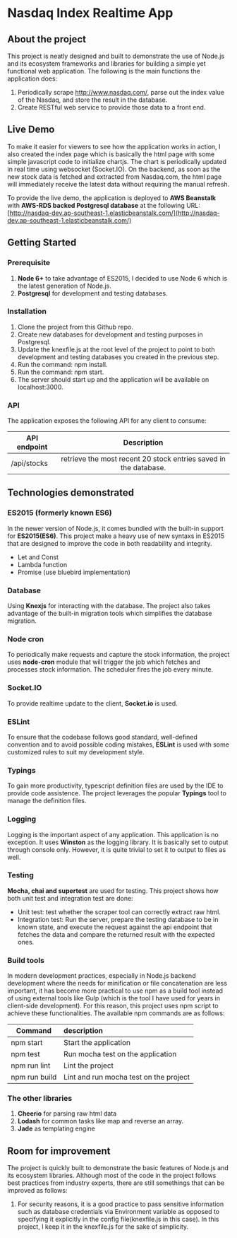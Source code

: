 
# Nasdaq Index Realtime App

## About the project
This project is neatly designed and built to demonstrate the use of Node.js and its ecosystem frameworks and libraries for building a simple yet functional web application. 
The following is the main functions the application does:

1. Periodically scrape http://www.nasdaq.com/, parse out the index value of the Nasdaq, and store the result in the database.  
2. Create RESTful web service to provide those data to a front end.

## Live Demo
To make it easier for viewers to see how the application works in action, I also created the index page which is basically the html page with some simple javascript 
code to initialize chartjs. The chart is periodically updated in real time using websocket (Socket.IO). On the backend, as soon as 
the new stock data is fetched and extracted from Nasdaq.com, the html page will immediately receive the latest data without requiring the manual refresh.

To provide the live demo, the application is deployed to **AWS Beanstalk** with **AWS-RDS backed Postgresql database** at the following URL:
[http://nasdaq-dev.ap-southeast-1.elasticbeanstalk.com/](http://nasdaq-dev.ap-southeast-1.elasticbeanstalk.com/)

## Getting Started
### Prerequisite

1. **Node 6+** to take advantage of ES2015, I decided to use Node 6 which is the latest generation of Node.js.
2. **Postgresql** for development and testing databases.

### Installation
1. Clone the project from this Github repo.
2. Create new databases for development and testing purposes in Postgresql.
3. Update the knexfile.js at the root level of the project to point to both development and testing databases you created in the previous step. 
4. Run the command: npm install.
5. Run the command: npm start.
6. The server should start up and the application will be available on localhost:3000.

### API
The application exposes the following API for any client to consume:

| API endpoint     | Description  |
| -----------------|:-------------:|
| /api/stocks      | retrieve the most recent 20 stock entries saved in the database. |

## Technologies demonstrated
### ES2015 (formerly known ES6)
  In the newer version of Node.js, it comes bundled with the built-in support for **ES2015(ES6)**. This project make a heavy use of new syntaxs in ES2015 that are designed to 
improve the code in both readability and integrity.

- Let and Const
- Lambda function
- Promise (use bluebird implementation)

### Database
  Using **Knexjs** for interacting with the database. The project also takes advantage of the built-in migration tools which simplifies the database migration.

### Node cron
  To periodically make requests and capture the stock information, the project uses **node-cron** module that will trigger the job which fetches and processes stock information.
  The scheduler fires the job every minute.

### Socket.IO
  To provide realtime update to the client, **Socket.io** is used.  

### ESLint
  To ensure that the codebase follows good standard, well-defined convention and to avoid possible coding mistakes, **ESLint** is used with some customized rules to 
  suit my development style.

### Typings
  To gain more productivity, typescript definition files are used by the IDE to provide code assistence. The project leverages the popular **Typings** tool to manage 
  the definition files.

### Logging
  Logging is the important aspect of any application. This application is no exception. It uses **Winston** as the logging library. It is basically set to output 
  through console only. However, it is quite trivial to set it to output to files as well.

### Testing
  **Mocha, chai and supertest** are used for testing. This project shows how both unit test and integration test are done:
- Unit test: test whether the scraper tool can correctly extract raw html.
-  Integration test: Run the server, prepare the testing database to be in known state, and execute the request against the api endpoint that fetches 
  the data and compare the returned result with the expected ones.


### Build tools
  In modern development practices, especially in Node.js backend development where the needs for minification or file concatenation are less important, 
  it has become more practical to use npm as a build tool instead of using external tools like Gulp (which is the tool I have used for years in client-side development). 
  For this reason, this project uses npm script to achieve these functionalities.
    The available npm commands are as follows:

| Command        | description  |
| -------------  |:-------------|
| npm start      | Start the application |
| npm test       | Run mocha test on the application      |
| npm run lint   | Lint the project      |
| npm run build  | Lint and run mocha test on the project      |


### The other libraries
1. **Cheerio** for parsing raw html data
2. **Lodash** for common tasks like map and reverse an array.
3. **Jade** as templating engine


## Room for improvement
The project is quickly built to demonstrate the basic features of Node.js and its ecosystem libraries. Although most of the code in the project follows best 
practices from industry experts, there are still somethings that can be improved as follows: 

1. For security reasons, it is a good practice to pass sensitive information such as database credentials via Environment variable as opposed to specifying it explicitly in 
the config file(knexfile.js in this case). In this project, I keep it in the knexfile.js for the sake of simplicity.

